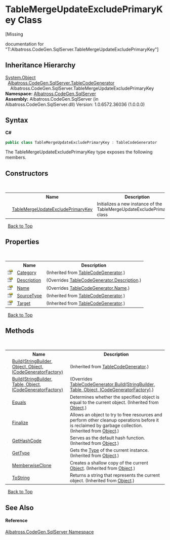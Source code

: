 # TableMergeUpdateExcludePrimaryKey Class
 

\[Missing <summary> documentation for "T:Albatross.CodeGen.SqlServer.TableMergeUpdateExcludePrimaryKey"\]


## Inheritance Hierarchy
<a href="http://msdn2.microsoft.com/en-us/library/e5kfa45b" target="_blank">System.Object</a><br />&nbsp;&nbsp;<a href="2C3F99FB">Albatross.CodeGen.SqlServer.TableCodeGenerator</a><br />&nbsp;&nbsp;&nbsp;&nbsp;Albatross.CodeGen.SqlServer.TableMergeUpdateExcludePrimaryKey<br />
**Namespace:**&nbsp;<a href="9727DDEC">Albatross.CodeGen.SqlServer</a><br />**Assembly:**&nbsp;Albatross.CodeGen.SqlServer (in Albatross.CodeGen.SqlServer.dll) Version: 1.0.6572.36036 (1.0.0.0)

## Syntax

**C#**<br />
``` C#
public class TableMergeUpdateExcludePrimaryKey : TableCodeGenerator
```

The TableMergeUpdateExcludePrimaryKey type exposes the following members.


## Constructors
&nbsp;<table><tr><th></th><th>Name</th><th>Description</th></tr><tr><td>![Public method](media/pubmethod.gif "Public method")</td><td><a href="2416A47C">TableMergeUpdateExcludePrimaryKey</a></td><td>
Initializes a new instance of the TableMergeUpdateExcludePrimaryKey class</td></tr></table>&nbsp;
<a href="#tablemergeupdateexcludeprimarykey-class">Back to Top</a>

## Properties
&nbsp;<table><tr><th></th><th>Name</th><th>Description</th></tr><tr><td>![Public property](media/pubproperty.gif "Public property")</td><td><a href="555EC3B9">Category</a></td><td> (Inherited from <a href="2C3F99FB">TableCodeGenerator</a>.)</td></tr><tr><td>![Public property](media/pubproperty.gif "Public property")</td><td><a href="7E2348A3">Description</a></td><td> (Overrides <a href="39E91919">TableCodeGenerator.Description</a>.)</td></tr><tr><td>![Public property](media/pubproperty.gif "Public property")</td><td><a href="87057213">Name</a></td><td> (Overrides <a href="9A0922A">TableCodeGenerator.Name</a>.)</td></tr><tr><td>![Public property](media/pubproperty.gif "Public property")</td><td><a href="EED477D4">SourceType</a></td><td> (Inherited from <a href="2C3F99FB">TableCodeGenerator</a>.)</td></tr><tr><td>![Public property](media/pubproperty.gif "Public property")</td><td><a href="53FF08D8">Target</a></td><td> (Inherited from <a href="2C3F99FB">TableCodeGenerator</a>.)</td></tr></table>&nbsp;
<a href="#tablemergeupdateexcludeprimarykey-class">Back to Top</a>

## Methods
&nbsp;<table><tr><th></th><th>Name</th><th>Description</th></tr><tr><td>![Public method](media/pubmethod.gif "Public method")</td><td><a href="1FC496CF">Build(StringBuilder, Object, Object, ICodeGeneratorFactory)</a></td><td> (Inherited from <a href="2C3F99FB">TableCodeGenerator</a>.)</td></tr><tr><td>![Public method](media/pubmethod.gif "Public method")</td><td><a href="285D2030">Build(StringBuilder, Table, Object, ICodeGeneratorFactory)</a></td><td> (Overrides <a href="1EA3E9C8">TableCodeGenerator.Build(StringBuilder, Table, Object, ICodeGeneratorFactory)</a>.)</td></tr><tr><td>![Public method](media/pubmethod.gif "Public method")</td><td><a href="http://msdn2.microsoft.com/en-us/library/bsc2ak47" target="_blank">Equals</a></td><td>
Determines whether the specified object is equal to the current object.
 (Inherited from <a href="http://msdn2.microsoft.com/en-us/library/e5kfa45b" target="_blank">Object</a>.)</td></tr><tr><td>![Protected method](media/protmethod.gif "Protected method")</td><td><a href="http://msdn2.microsoft.com/en-us/library/4k87zsw7" target="_blank">Finalize</a></td><td>
Allows an object to try to free resources and perform other cleanup operations before it is reclaimed by garbage collection.
 (Inherited from <a href="http://msdn2.microsoft.com/en-us/library/e5kfa45b" target="_blank">Object</a>.)</td></tr><tr><td>![Public method](media/pubmethod.gif "Public method")</td><td><a href="http://msdn2.microsoft.com/en-us/library/zdee4b3y" target="_blank">GetHashCode</a></td><td>
Serves as the default hash function.
 (Inherited from <a href="http://msdn2.microsoft.com/en-us/library/e5kfa45b" target="_blank">Object</a>.)</td></tr><tr><td>![Public method](media/pubmethod.gif "Public method")</td><td><a href="http://msdn2.microsoft.com/en-us/library/dfwy45w9" target="_blank">GetType</a></td><td>
Gets the <a href="http://msdn2.microsoft.com/en-us/library/42892f65" target="_blank">Type</a> of the current instance.
 (Inherited from <a href="http://msdn2.microsoft.com/en-us/library/e5kfa45b" target="_blank">Object</a>.)</td></tr><tr><td>![Protected method](media/protmethod.gif "Protected method")</td><td><a href="http://msdn2.microsoft.com/en-us/library/57ctke0a" target="_blank">MemberwiseClone</a></td><td>
Creates a shallow copy of the current <a href="http://msdn2.microsoft.com/en-us/library/e5kfa45b" target="_blank">Object</a>.
 (Inherited from <a href="http://msdn2.microsoft.com/en-us/library/e5kfa45b" target="_blank">Object</a>.)</td></tr><tr><td>![Public method](media/pubmethod.gif "Public method")</td><td><a href="http://msdn2.microsoft.com/en-us/library/7bxwbwt2" target="_blank">ToString</a></td><td>
Returns a string that represents the current object.
 (Inherited from <a href="http://msdn2.microsoft.com/en-us/library/e5kfa45b" target="_blank">Object</a>.)</td></tr></table>&nbsp;
<a href="#tablemergeupdateexcludeprimarykey-class">Back to Top</a>

## See Also


#### Reference
<a href="9727DDEC">Albatross.CodeGen.SqlServer Namespace</a><br />